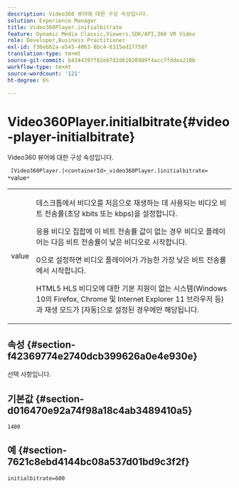 ```yaml
---
description: Video360 뷰어에 대한 구성 속성입니다.
solution: Experience Manager
title: Video360Player.initialbitrate
feature: Dynamic Media Classic,Viewers,SDK/API,360 VR Video
role: Developer,Business Practitioner
exl-id: f36eb82a-e545-4063-8bc4-6315ed17758f
translation-type: tm+mt
source-git-commit: b4344397f82eb7d2d61020909f4acc7fddea210b
workflow-type: tm+mt
source-wordcount: '121'
ht-degree: 6%

---
```


# Video360Player.initialbitrate{#video-player-initialbitrate}

Video360 뷰어에 대한 구성 속성입니다.

` [Video360Player.|<containerId>_video360Player.]initialbitrate= *`value`*`

<table id="table_C616483932C2482CA9794DDD7313FD7C"> 
 <tbody> 
  <tr> 
   <td colname="col1"> <p> <span class="codeph"> value</span> </p> </td> 
   <td colname="col2"> <p> 데스크톱에서 비디오를 처음으로 재생하는 데 사용되는 비디오 비트 전송률(초당 kbits 또는 kbps)을 설정합니다. </p> <p>응용 비디오 집합에 이 비트 전송률 값이 없는 경우 비디오 플레이어는 다음 비트 전송률이 낮은 비디오로 시작합니다. </p> <p><span class="codeph"> 0</span>으로 설정하면 비디오 플레이어가 가능한 가장 낮은 비트 전송률에서 시작합니다. </p> <p>HTML5 HLS 비디오에 대한 기본 지원이 없는 시스템(Windows 10의 Firefox, Chrome 및 Internet Explorer 11 브라우저 등)과 재생 모드가 [자동]으로 설정된 경우에만 해당됩니다. </p> </td> 
  </tr> 
 </tbody> 
</table>

## 속성 {#section-f42369774e2740dcb399626a0e4e930e}

선택 사항입니다.

## 기본값 {#section-d016470e92a74f98a18c4ab3489410a5}

`1400`

## 예 {#section-7621c8ebd4144bc08a537d01bd9c3f2f}

```
initialbitrate=600
```
